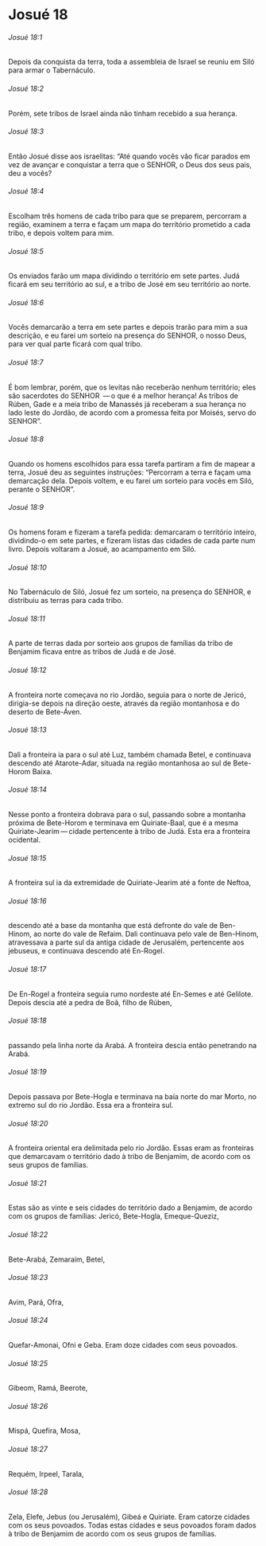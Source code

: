 # Josué 18

###### Josué 18:1

Depois da conquista da terra, toda a assembleia de Israel se reuniu em Siló para armar o Tabernáculo.

###### Josué 18:2

Porém, sete tribos de Israel ainda não tinham recebido a sua herança.

###### Josué 18:3

Então Josué disse aos israelitas: “Até quando vocês vão ficar parados em vez de avançar e conquistar a terra que o SENHOR, o Deus dos seus pais, deu a vocês?

###### Josué 18:4

Escolham três homens de cada tribo para que se preparem, percorram a região, examinem a terra e façam um mapa do território prometido a cada tribo, e depois voltem para mim.

###### Josué 18:5

Os enviados farão um mapa dividindo o território em sete partes. Judá ficará em seu território ao sul, e a tribo de José em seu território ao norte.

###### Josué 18:6

Vocês demarcarão a terra em sete partes e depois trarão para mim a sua descrição, e eu farei um sorteio na presença do SENHOR, o nosso Deus, para ver qual parte ficará com qual tribo.

###### Josué 18:7

É bom lembrar, porém, que os levitas não receberão nenhum território; eles são sacerdotes do SENHOR  — o que é a melhor herança! As tribos de Rúben, Gade e a meia tribo de Manassés já receberam a sua herança no lado leste do Jordão, de acordo com a promessa feita por Moisés, servo do SENHOR”.

###### Josué 18:8

Quando os homens escolhidos para essa tarefa partiram a fim de mapear a terra, Josué deu as seguintes instruções: “Percorram a terra e façam uma demarcação dela. Depois voltem, e eu farei um sorteio para vocês em Siló, perante o SENHOR”.

###### Josué 18:9

Os homens foram e fizeram a tarefa pedida: demarcaram o território inteiro, dividindo-o em sete partes, e fizeram listas das cidades de cada parte num livro. Depois voltaram a Josué, ao acampamento em Siló.

###### Josué 18:10

No Tabernáculo de Siló, Josué fez um sorteio, na presença do SENHOR, e distribuiu as terras para cada tribo.

###### Josué 18:11

A parte de terras dada por sorteio aos grupos de famílias da tribo de Benjamim ficava entre as tribos de Judá e de José.

###### Josué 18:12

A fronteira norte começava no rio Jordão, seguia para o norte de Jericó, dirigia-se depois na direção oeste, através da região montanhosa e do deserto de Bete-Áven.

###### Josué 18:13

Dali a fronteira ia para o sul até Luz, também chamada Betel, e continuava descendo até Atarote-Adar, situada na região montanhosa ao sul de Bete-Horom Baixa.

###### Josué 18:14

Nesse ponto a fronteira dobrava para o sul, passando sobre a montanha próxima de Bete-Horom e terminava em Quiriate-Baal, que é a mesma Quiriate-Jearim — cidade pertencente à tribo de Judá. Esta era a fronteira ocidental.

###### Josué 18:15

A fronteira sul ia da extremidade de Quiriate-Jearim até a fonte de Neftoa,

###### Josué 18:16

descendo até a base da montanha que está defronte do vale de Ben-Hinom, ao norte do vale de Refaim. Dali continuava pelo vale de Ben-Hinom, atravessava a parte sul da antiga cidade de Jerusalém, pertencente aos jebuseus, e continuava descendo até En-Rogel.

###### Josué 18:17

De En-Rogel a fronteira seguia rumo nordeste até En-Semes e até Gelilote. Depois descia até a pedra de Boã, filho de Rúben,

###### Josué 18:18

passando pela linha norte da Arabá. A fronteira descia então penetrando na Arabá.

###### Josué 18:19

Depois passava por Bete-Hogla e terminava na baía norte do mar Morto, no extremo sul do rio Jordão. Essa era a fronteira sul.

###### Josué 18:20

A fronteira oriental era delimitada pelo rio Jordão. Essas eram as fronteiras que demarcavam o território dado à tribo de Benjamim, de acordo com os seus grupos de famílias.

###### Josué 18:21

Estas são as vinte e seis cidades do território dado a Benjamim, de acordo com os grupos de famílias: Jericó, Bete-Hogla, Emeque-Queziz,

###### Josué 18:22

Bete-Arabá, Zemaraim, Betel,

###### Josué 18:23

Avim, Pará, Ofra,

###### Josué 18:24

Quefar-Amonai, Ofni e Geba. Eram doze cidades com seus povoados.

###### Josué 18:25

Gibeom, Ramá, Beerote,

###### Josué 18:26

Mispá, Quefira, Mosa,

###### Josué 18:27

Requém, Irpeel, Tarala,

###### Josué 18:28

Zela, Elefe, Jebus (ou Jerusalém), Gibeá e Quiriate. Eram catorze cidades com os seus povoados. Todas estas cidades e seus povoados foram dados à tribo de Benjamim de acordo com os seus grupos de famílias.

